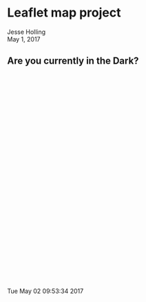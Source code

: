 # Leaflet map project
Jesse Holling  
May 1, 2017  


## Are you currently in the Dark?

<div class="figure">
<!--html_preserve--><div id="htmlwidget-7ecd5db29a9aec8bd859" style="width:672px;height:480px;" class="leaflet html-widget"></div>
<script type="application/json" data-for="htmlwidget-7ecd5db29a9aec8bd859">{"x":{"options":{"crs":{"crsClass":"L.CRS.EPSG3857","code":null,"proj4def":null,"projectedBounds":null,"options":{}}},"calls":[{"method":"addTiles","args":["//{s}.tile.openstreetmap.org/{z}/{x}/{y}.png",null,null,{"minZoom":0,"maxZoom":18,"maxNativeZoom":null,"tileSize":256,"subdomains":"abc","errorTileUrl":"","tms":false,"continuousWorld":false,"noWrap":false,"zoomOffset":0,"zoomReverse":false,"opacity":1,"zIndex":null,"unloadInvisibleTiles":null,"updateWhenIdle":null,"detectRetina":false,"reuseTiles":false,"attribution":"&copy; <a href=\"http://openstreetmap.org\">OpenStreetMap<\/a> contributors, <a href=\"http://creativecommons.org/licenses/by-sa/2.0/\">CC-BY-SA<\/a>"}]},{"method":"addTerminator","args":[10,"Tue May 02 09:53:34 2017",null,"daylight",{"lineCap":null,"lineJoin":null,"clickable":false,"pointerEvents":"none","className":""}]},{"method":"addLayersControl","args":[[],"daylight",{"collapsed":false,"autoZIndex":true,"position":"topright"}]},{"method":"addMarkers","args":[[34.05349,47.60357,42.93708,51.50642,39.90657,-33.8696,35.685],[-118.2453,-122.3295,-75.6107,-0.12721,116.3876,151.207,139.7513889],null,null,null,{"clickable":true,"draggable":false,"keyboard":true,"title":"","alt":"","zIndexOffset":0,"opacity":1,"riseOnHover":false,"riseOffset":250},["Los Angeles","Seattle","New York","London","Bejing","Sydney","Tokyo"],null,null,null,null,null,null]}],"setView":[[51.50642,-0.12721],2,[]],"limits":{"lat":[-33.8696,51.50642],"lng":[-122.3295,151.207]}},"evals":[],"jsHooks":[]}</script><!--/html_preserve-->
<p class="caption">Tue May 02 09:53:34 2017</p>
</div>
